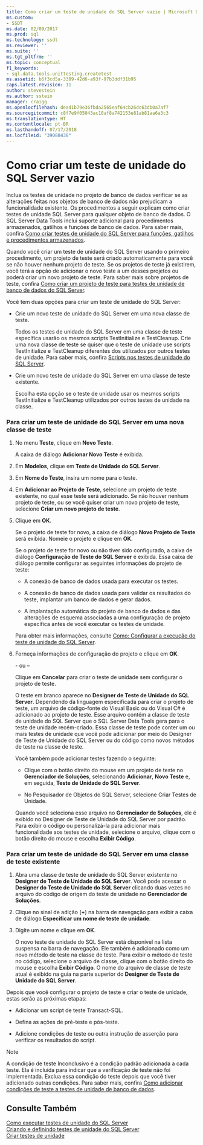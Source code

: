 ```yaml
---
title: Como criar um teste de unidade do SQL Server vazio | Microsoft Docs
ms.custom:
- SSDT
ms.date: 02/09/2017
ms.prod: sql
ms.technology: ssdt
ms.reviewer: ''
ms.suite: ''
ms.tgt_pltfrm: ''
ms.topic: conceptual
f1_keywords:
- sql.data.tools.unittesting.createtest
ms.assetid: b6f3cd5a-3389-42d6-a93f-97b3ddf31b95
caps.latest.revision: 11
author: stevestein
ms.author: sstein
manager: craigg
ms.openlocfilehash: dead1b79e36fbda2565eaf64cb26dc63db0a7af7
ms.sourcegitcommit: c8f7e9f05043ac10af8a742153e81ab81aa6a3c3
ms.translationtype: HT
ms.contentlocale: pt-BR
ms.lasthandoff: 07/17/2018
ms.locfileid: "39088438"
---
```

# <a name="how-to-create-an-empty-sql-server-unit-test"></a>Como criar um teste de unidade do SQL Server vazio
Inclua os testes de unidade no projeto de banco de dados verificar se as alterações feitas nos objetos de banco de dados não prejudicam a funcionalidade existente. Os procedimentos a seguir explicam como criar testes de unidade SQL Server para qualquer objeto de banco de dados. O SQL Server Data Tools inclui suporte adicional para procedimentos armazenados, gatilhos e funções de banco de dados. Para saber mais, confira [Como criar testes de unidade do SQL Server para funções, gatilhos e procedimentos armazenados](../ssdt/how-to-create-unit-tests-for-functions-triggers-stored-procedures.md).  
  
Quando você criar um teste de unidade do SQL Server usando o primeiro procedimento, um projeto de teste será criado automaticamente para você se não houver nenhum projeto de teste. Se os projetos de teste já existirem, você terá a opção de adicionar o novo teste a um desses projetos ou poderá criar um novo projeto de teste. Para saber mais sobre projetos de teste, confira [Como criar um projeto de teste para testes de unidade de banco de dados do SQL Server](../ssdt/how-to-create-a-test-project-for-sql-server-database-unit-testing.md).  
  
Você tem duas opções para criar um teste de unidade do SQL Server:  
  
-   Crie um novo teste de unidade do SQL Server em uma nova classe de teste.  
  
    Todos os testes de unidade do SQL Server em uma classe de teste específica usarão os mesmos scripts TestInitialize e TestCleanup. Crie uma nova classe de teste se quiser que o teste de unidade use scripts TestInitialize e TestCleanup diferentes dos utilizados por outros testes de unidade. Para saber mais, confira [Scripts nos testes de unidade do SQL Server](../ssdt/scripts-in-sql-server-unit-tests.md).  
  
-   Crie um novo teste de unidade do SQL Server em uma classe de teste existente.  
  
    Escolha esta opção se o teste de unidade usar os mesmos scripts TestInitialize e TestCleanup utilizados por outros testes de unidade na classe.  
  
### <a name="to-create-a-sql-server-unit-test-inside-a-new-test-class"></a>Para criar um teste de unidade do SQL Server em uma nova classe de teste  
  
1.  No menu **Teste**, clique em **Novo Teste**.  
  
    A caixa de diálogo **Adicionar Novo Teste** é exibida.  
  
2.  Em **Modelos**, clique em **Teste de Unidade do SQL Server**.  
  
3.  Em **Nome do Teste**, insira um nome para o teste.  
  
4.  Em **Adicionar ao Projeto de Teste**, selecione um projeto de teste existente, no qual esse teste será adicionado. Se não houver nenhum projeto de teste, ou se você quiser criar um novo projeto de teste, selecione **Criar um novo <language>projeto de teste**.  
  
5.  Clique em **OK**.  
  
    Se o projeto de teste for novo, a caixa de diálogo **Novo Projeto de Teste** será exibida. Nomeie o projeto e clique em **OK**.  
  
    Se o projeto de teste for novo ou não tiver sido configurado, a caixa de diálogo **Configuração de Teste do SQL Server<ProjectName>** é exibida. Essa caixa de diálogo permite configurar as seguintes informações do projeto de teste:  
  
    -   A conexão de banco de dados usada para executar os testes.  
  
    -   A conexão de banco de dados usada para validar os resultados do teste, implantar um banco de dados e gerar dados.  
  
    -   A implantação automática do projeto de banco de dados e das alterações de esquema associadas a uma configuração de projeto específica antes de você executar os testes de unidade.  
  
    Para obter mais informações, consulte [Como: Configurar a execução do teste de unidade do SQL Server](../ssdt/how-to-configure-sql-server-unit-test-execution.md).  
  
6.  Forneça informações de configuração do projeto e clique em **OK**.  
  
    \- ou –  
  
    Clique em **Cancelar** para criar o teste de unidade sem configurar o projeto de teste.  
  
    O teste em branco aparece no **Designer de Teste de Unidade do SQL Server**. Dependendo da linguagem especificada para criar o projeto de teste, um arquivo de código-fonte do Visual Basic ou do Visual C\# é adicionado ao projeto de teste. Esse arquivo contém a classe de teste de unidade do SQL Server que o SQL Server Data Tools gera para o teste de unidade recém-criado. Essa classe de teste pode conter um ou mais testes de unidade que você pode adicionar por meio do Designer de Teste de Unidade do SQL Server ou do código como novos métodos de teste na classe de teste.  
  
    Você também pode adicionar testes fazendo o seguinte:  
  
    -   Clique com o botão direito do mouse em um projeto de teste no **Gerenciador de Soluções**, selecionando **Adicionar**, **Novo Teste** e, em seguida, **Teste de Unidade do SQL Server**.  
  
    -   No Pesquisador de Objetos do SQL Server, selecione Criar Testes de Unidade.  
  
    Quando você seleciona esse arquivo no **Gerenciador de Soluções**, ele é exibido no Designer de Teste de Unidade do SQL Server por padrão. Para exibir o código ou personalizá-la para adicionar mais funcionalidade aos testes de unidade, selecione o arquivo, clique com o botão direito do mouse e escolha **Exibir Código**.  
  
### <a name="to-create-a-sql-server-unit-test-inside-an-existing-test-class"></a>Para criar um teste de unidade do SQL Server em uma classe de teste existente  
  
1.  Abra uma classe de teste de unidade do SQL Server existente no **Designer de Teste de Unidade do SQL Server**. Você pode acessar o **Designer do Teste de Unidade do SQL Server** clicando duas vezes no arquivo do código de origem do teste de unidade no **Gerenciador de Soluções**.  
  
2.  Clique no sinal de adição (**+**) na barra de navegação para exibir a caixa de diálogo **Especificar um nome de teste de unidade**.  
  
3.  Digite um nome e clique em **OK**.  
  
    O novo teste de unidade do SQL Server está disponível na lista suspensa na barra de navegação. Ele também é adicionado como um novo método de teste na classe de teste. Para exibir o método de teste no código, selecione o arquivo de classe, clique com o botão direito do mouse e escolha **Exibir Código**. O nome do arquivo de classe de teste atual é exibido na guia na parte superior do **Designer de Teste de Unidade do SQL Server**.  
  
Depois que você configurar o projeto de teste e criar o teste de unidade, estas serão as próximas etapas:  
  
-   Adicionar um script de teste Transact\-SQL.  
  
-   Defina as ações de pré-teste e pós-teste.  
  
-   Adicione condições de teste ou outra instrução de asserção para verificar os resultados do script.  
  
> [!NOTE]  
> A condição de teste Inconclusivo é a condição padrão adicionada a cada teste. Ela é incluída para indicar que a verificação de teste não foi implementada. Exclua essa condição do teste depois que você tiver adicionado outras condições. Para saber mais, confira [Como adicionar condições de teste a testes de unidade de banco de dados](http://msdn.microsoft.com/library/aa833242(VS.100).aspx).  
  
## <a name="see-also"></a>Consulte Também  
[Como executar testes de unidade do SQL Server](../ssdt/how-to-run-sql-server-unit-tests.md)  
[Criando e definindo testes de unidade do SQL Server](../ssdt/creating-and-defining-sql-server-unit-tests.md)  
[Criar testes de unidade](http://msdn.microsoft.com/library/ms182523(VS.90).aspx)  
  
